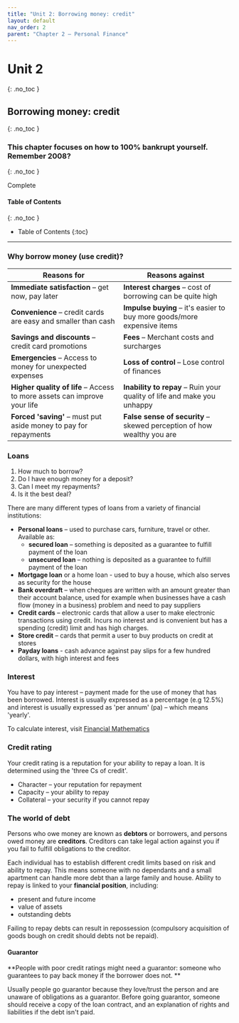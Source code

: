 ```yaml
---
title: "Unit 2: Borrowing money: credit"
layout: default
nav_order: 2
parent: "Chapter 2 – Personal Finance"
---
```

# Unit 2
{: .no_toc }

## Borrowing money: credit
{: .no_toc }

### This chapter focuses on how to 100% bankrupt yourself. Remember 2008?
{: .no_toc }

<label class="label label-green">Complete</label>

#### Table of Contents
{: .no_toc }

* Table of Contents
{:toc}

***

### Why borrow money (use credit)?

| Reasons for                                                              | Reasons against                                                         |
|--------------------------------------------------------------------------|-------------------------------------------------------------------------|
| **Immediate satisfaction** – get now, pay later                          | **Interest charges** – cost of borrowing can be quite high              |
| **Convenience** – credit cards are easy and smaller than cash            | **Impulse buying** – it's easier to buy more goods/more expensive items |
| **Savings and discounts** – credit card promotions                       | **Fees** – Merchant costs and surcharges                                |
| **Emergencies** – Access to money for unexpected expenses                | **Loss of control** – Lose control of finances                          |
| **Higher quality of life** – Access to more assets can improve your life | **Inability to repay** – Ruin your quality of life and make you unhappy |
| **Forced 'saving'** – must put aside money to pay for repayments         | **False sense of security** – skewed perception of how wealthy you are  |

### Loans

1. How much to borrow?
2. Do I have enough money for a deposit?
3. Can I meet my repayments?
4. Is it the best deal?

There are many different types of loans from a variety of financial institutions:
- **Personal loans** – used to purchase cars, furniture, travel or other. Available as:
    - **secured loan** – something is deposited as a guarantee to fulfill payment of the loan
    - **unsecured loan** – nothing is deposited as a guarantee to fulfill payment of the loan
- **Mortgage loan** or a home loan - used to buy a house, which also serves as security for the house
- **Bank overdraft** – when cheques are written with an amount greater than their account balance, used for example when businesses have a cash flow (money in a business) problem and need to pay suppliers
- **Credit cards** – electronic cards that allow a user to make electronic transactions using credit. Incurs no interest and is convenient but has a spending (credit) limit and has high charges.
- **Store credit** – cards that permit a user to buy products on credit at stores
- **Payday loans** - cash advance against pay slips for a few hundred dollars, with high interest and fees

### Interest

You have to pay interest – payment made for the use of money that has been borrowed. Interest is usually expressed as a percentage (e.g 12.5%) and interest is usually expressed as 'per annum' (pa) – which means 'yearly'.

To calculate interest, visit [Financial Mathematics](../../../maths/y9/y9c1.html)

### Credit rating

Your credit rating is a reputation for your ability to repay a loan. It is determined using the 'three Cs of credit'.

- Character – your reputation for repayment
- Capacity – your ability to repay
- Collateral – your security if you cannot repay

### The world of debt

Persons who owe money are known as **debtors** or borrowers, and persons owed money are **creditors**. Creditors can take legal action against you if you fail to fulfill obligations to the creditor.

Each individual has to establish different credit limits based on risk and ability to repay. This means someone with no dependants and a small apartment can handle more debt than a large family and house. Ability to repay is linked to your **financial position**, including:

- present and future income
- value of assets
- outstanding debts

Failing to repay debts can result in repossession (compulsory acquisition of goods bough on credit should debts not be repaid).

#### Guarantor
**People with poor credit ratings might need a guarantor: someone who guarantees to pay back money if the borrower does not. **

Usually people go guarantor because they love/trust the person and are unaware of obligations as a guarantor. Before going guarantor, someone should receive a copy of the loan contract, and an explanation of rights and liabilities if the debt isn't paid.

### 